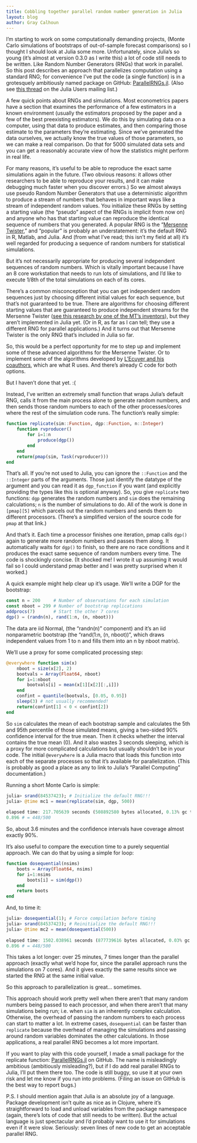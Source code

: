 ```yaml
---
title: Cobbling together parallel random number generation in Julia
layout: blog
author: Gray Calhoun
---
```


I’m starting to work on some computationally demanding projects,
(Monte Carlo simulations of bootstraps of out-of-sample forecast
comparisons) so I thought I should look at Julia some
more. Unfortunately, since Julia’s so young (it’s almost at version
0.3.0 as I write this) a lot of code still needs to be written. Like
Random Number Generators (RNGs) that work in parallel. So this post
describes an approach that parallelizes computation using a standard
RNG; for convenience I’ve put the code (a single function) is in a
grotesquely ambitiously named package on GitHub:
[ParallelRNGs.jl][0]. (Also see [this thread][1] on the Julia Users mailing
list.)

A few quick points about RNGs and simulations. Most econometrics
papers have a section that examines the performance of a few
estimators in a known environment (usually the estimators proposed by
the paper and a few of the best preexisting estimators). We do this by
simulating data on a computer, using that data to produce estimates,
and then comparing those estimate to the parameters they’re
estimating. Since we’ve generated the data ourselves, we actually know
the true values of those parameters, so we can make a real
comparison. Do that for 5000 simulated data sets and you can get a
reasonably accurate view of how the statistics might perform in real
life.

For many reasons, it’s useful to be able to reproduce the exact same
simulations again in the future. (Two obvious reasons: it allows other
researchers to be able to reproduce your results, and it can make
debugging much faster when you discover errors.) So we almost always
use pseudo Random Number Generators that use a deterministic algorithm
to produce a stream of numbers that behaves in important ways like a
stream of independent random values. You initialize these RNGs by
setting a starting value (the “pseudo” aspect of the RNGs is implicit
from now on) and anyone who has that starting value can reproduce the
identical sequence of numbers that you generated. A popular RNG is the
“[Mersenne Twister][2],” and “popular” is probably an understatement:
it’s the default RNG in R, Matlab, and Julia. And (from what I’ve
read; this isn’t my field at all) it’s well regarded for producing a
sequence of random numbers for statistical simulations.

But it’s not necessarily appropriate for producing several independent
sequences of random numbers. Which is vitally important because I have
an 8 core workstation that needs to run lots of simulations, and I’d
like to execute 1/8th of the total simulations on each of its cores.

There’s a common misconception that you can get independent random
sequences just by choosing different initial values for each sequence,
but that’s not guaranteed to be true. There are algorithms for
choosing different starting values that are guaranteed to produce
independent streams for the Mersenne Twister ([see this research by
one of the MT’s inventors][3]), but they aren’t implemented in Julia
yet. (Or in R, as far as I can tell; they use a different RNG for
parallel applications.) And it turns out that Mersenne Twister is the
only RNG that’s included in Julia so far.

So, this would be a perfect opportunity for me to step up and
implement some of these advanced algorithms for the Mersenne
Twister. Or to implement some of the algorithms developed by [L’Ecuyer
and his coauthors][4], which are what R uses. And there’s already C
code for both options.

But I haven’t done that yet. :(

Instead, I’ve written an extremely small function that wraps Julia’s
default RNG, calls it from the main process alone to generate random
numbers, and then sends those random numbers to each of the other
processes/cores where the rest of the simulation code runs. The
function’s really simple:

```julia	
function replicate(sim::Function, dgp::Function, n::Integer)
    function rvproducer()
        for i=1:n
            produce(dgp())
        end
    end
    return(pmap(sim, Task(rvproducer)))
end
```

That’s all. If you’re not used to Julia, you can ignore the
`::Function` and the `::Integer` parts of the arguments. Those just
identify the datatype of the argument and you can read it as
`dgp_function` if you want (and explicitly providing the types like
this is optional anyway). So, you give `replicate` two functions:
`dgp` generates the random numbers and `sim` does the remaining
calculations; `n` is the number of simulations to do. All of the work
is done in `[pmap][5]` which parcels out the random numbers and sends
them to different processors. (There’s a simplified version of the
source code for `pmap` at that link.)

And that’s it. Each time a processor finishes one iteration, pmap
calls `dgp()` again to generate more random numbers and passes them
along. It automatically waits for `dgp()` to finish, so there are no
race conditions and it produces the exact same sequence of random
numbers every time. The code is shockingly concise. (It shocked me! I
wrote it up assuming it would fail so I could understand pmap better
and I was pretty surprised when it worked.)

A quick example might help clear up it’s usage. We’ll write a DGP for
the bootstrap:

```julia
const n = 200     # Number of observations for each simulation
const nboot = 299 # Number of bootstrap replications
addprocs(7)       # Start the other 7 cores
dgp() = (randn(n), rand(1:n, (n, nboot)))
```

The data are iid Normal, (the “randn(n)” component) and it’s an iid
nonparametric bootstrap (the “rand(1:n, (n, nboot))”, which draws
independent values from 1 to n and fills them into an n by nboot
matrix).

We’ll use a proxy for some complicated processing step:

```julia	
@everywhere function sim(x)
    nboot = size(x[2], 2)
    bootvals = Array(Float64, nboot)
    for i=1:nboot
        bootvals[i] = mean(x[1][x[2][:,i]])
    end
    confint = quantile(bootvals, [0.05, 0.95])
    sleep(3) # not usually recommended!
    return(confint[1] < 0 < confint[2])
end
```

So `sim` calculates the mean of each bootstrap sample and calculates
the 5th and 95th percentile of those simulated means, giving a
two-sided 90% confidence interval for the true mean. Then it checks
whether the interval contains the true mean (0). And it also wastes 3
seconds sleeping, which is a proxy for more complicated calculations
but usually shouldn’t be in your code. The initial `@everywhere` is a
Julia macro that loads this function into each of the separate
processes so that it’s available for parallelization. (This is
probably as good a place as any to link to Julia’s “Parallel
Computing” documentation.)

Running a short Monte Carlo is simple:

```julia	
julia> srand(84537423); # Initialize the default RNG!!!
julia> @time mc1 = mean(replicate(sim, dgp, 500))
 
elapsed time: 217.705639 seconds (508892580 bytes allocated, 0.13% gc time)
0.896 # = 448/500
```

So, about 3.6 minutes and the confidence intervals have coverage
almost exactly 90%.

It’s also useful to compare the execution time to a purely sequential
approach. We can do that by using a simple for loop:

```julia	
function dosequential(nsims)
    boots = Array(Float64, nsims)
    for i=1:nsims
        boots[i] = sim(dgp())
    end
    return boots
end
```

And, to time it:

```julia	
julia> dosequential(1); # Force compilation before timing
julia> srand(84537423); # Reinitialize the default RNG!!!
julia> @time mc2 = mean(dosequential(500))
 
elapsed time: 1502.038961 seconds (877739616 bytes allocated, 0.03% gc time)
0.896 # = 448/500
```

This takes a lot longer: over 25 minutes, 7 times longer than the
parallel approach (exactly what we’d hope for, since the parallel
approach runs the simulations on 7 cores). And it gives exactly the
same results since we started the RNG at the same initial value.

So this approach to parallelization is great… sometimes.

This approach should work pretty well when there aren’t that many
random numbers being passed to each processor, and when there aren’t
that many simulations being run; i.e. when `sim` is an inherently
complex calculation. Otherwise, the overhead of passing the random
numbers to each process can start to matter a lot. In extreme cases,
`dosequential` can be faster than `replicate` because the overhead of
managing the simulations and passing around random variables dominates
the other calculations. In those applications, a real parallel RNG
becomes a lot more important.

If you want to play with this code yourself, I made a small package
for the replicate function: [ParallelRNGs.jl][0] on GitHub. The name
is misleadingly ambitious (ambitiously misleading?), but if I do add
real parallel RNGs to Julia, I’ll put them there too. The code is
still buggy, so use it at your own risk and let me know if you run
into problems. (Filing an issue on GitHub is the best way to report
bugs.)

P.S. I should mention again that Julia is an absolute joy of a
language. Package development isn’t quite as nice as in Clojure, where
it’s straightforward to load and unload variables from the package
namespace (again, there’s lots of code that still needs to be
written). But the actual language is just spectacular and I’d probably
want to use it for simulations even if it were slow. Seriously: seven
lines of new code to get an acceptable parallel RNG.

[0]: https://github.com/grayclhn/ParallelRNGs.jl
[1]: http://thread.gmane.org/gmane.comp.lang.julia.user/17383
[2]: http://en.wikipedia.org/wiki/Mersenne_twister
[3]: http://www.math.sci.hiroshima-u.ac.jp/~m-mat/MT/emt.html
[4]: http://www.iro.umontreal.ca/~lecuyer/
[5]: http://julia.readthedocs.org/en/latest/manual/parallel-computing/#scheduling
